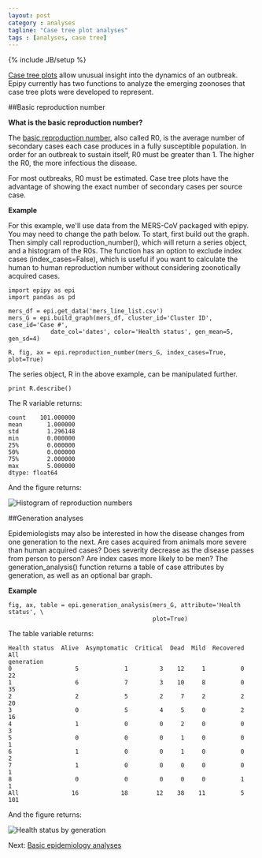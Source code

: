 ```yaml
---
layout: post
category : analyses
tagline: "Case tree plot analyses"
tags : [analyses, case tree]
---
```

{% include JB/setup %}

[Case tree plots](http://cmrivers.github.io/epipy/plots/2014/02/01/case-tree-plot/) allow unusual insight into the dynamics of an outbreak. Epipy currently has two functions to analyze the emerging zoonoses that case tree plots were developed to represent.

##Basic reproduction number

**What is the basic reproduction number?**

The [basic reproduction number](http://en.wikipedia.org/wiki/Basic_reproduction_number),
also called R0, is the average number of secondary cases each case produces
in a fully susceptible population. In order for an outbreak to sustain itself,
R0 must be greater than 1. The higher the R0, the more infectious the disease.

For most outbreaks, R0 must be estimated. Case tree plots have the advantage
of showing the exact number of secondary cases per source case.

**Example**

For this example, we'll use data from the MERS-CoV packaged with epipy.
You may need to change the path below. To start, first build out the graph.
Then simply call reproduction_number(), which will return a series object,
and a histogram of the R0s. The function has an option to exclude index cases
(index_cases=False), which is useful if you want to calculate the human
to human reproduction number without considering zoonotically acquired cases.

    import epipy as epi
    import pandas as pd

    mers_df = epi.get_data('mers_line_list.csv')
    mers_G = epi.build_graph(mers_df, cluster_id='Cluster ID', case_id='Case #',
		        date_col='dates', color='Health status', gen_mean=5, gen_sd=4)

    R, fig, ax = epi.reproduction_number(mers_G, index_cases=True, plot=True)


The series object, R in the above example, can be manipulated further.

    print R.describe()

The R variable returns:

    count    101.000000
    mean       1.000000
    std        1.296148
    min        0.000000
    25%        0.000000
    50%        0.000000
    75%        2.000000
    max        5.000000
    dtype: float64

And the figure returns:

![Histogram of reproduction numbers](https://github.com/cmrivers/epipy/blob/master/figs/r0_hist.png?raw=true)



##Generation analyses

Epidemiologists may also be interested in how the disease changes from
one generation to the next. Are cases acquired from animals more severe
than human acquired cases? Does severity decrease as the disease passes
from person to person? Are index cases more likely to be men?
The generation_analysis() function returns a table of case attributes by
generation, as well as an optional bar graph.


**Example**

    fig, ax, table = epi.generation_analysis(mers_G, attribute='Health status', \
                                             plot=True)

The table variable returns:

    Health status  Alive  Asymptomatic  Critical  Dead  Mild  Recovered  All
    generation
    0                  5             1         3    12     1          0   22
    1                  6             7         3    10     8          0   35
    2                  2             5         2     7     2          2   20
    3                  0             5         4     5     0          2   16
    4                  1             0         0     2     0          0    3
    5                  0             0         0     1     0          0    1
    6                  1             0         0     1     0          0    2
    7                  1             0         0     0     0          0    1
    8                  0             0         0     0     0          1    1
    All               16            18        12    38    11          5  101

And the figure returns:

![Health status by generation](https://github.com/cmrivers/epipy/blob/master/figs/mers_generation_hist.png?raw=true)

Next: [Basic epidemiology analyses](http://cmrivers.github.io/epipy/analyses/2014/02/02/basic-epidemiology/)
